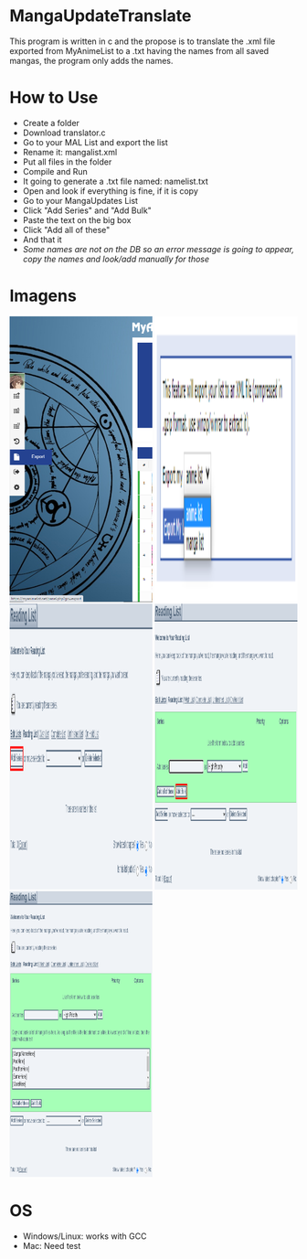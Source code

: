# MangaUpdateTranslate

This program is written in c and the propose is to translate the .xml file exported from MyAnimeList to a .txt having the names from all saved mangas, the program only adds the names.


# How to Use

  - Create a folder
  - Download translator.c
  - Go to your MAL List and export the list
  - Rename it: mangalist.xml
  - Put all files in the folder
  - Compile and Run
  - It going to generate a .txt file named: namelist.txt
  - Open and look if everything is fine, if it is copy
  - Go to your MangaUpdates List
  - Click "Add Series" and "Add Bulk"
  - Paste the text on the big box
  - Click "Add all of these"
  - And that it
  - *Some names are not on the DB so an error message is going to appear, copy the names and look/add manually for those* 
 
# Imagens
  
  <img src="readmefiles/malexport.png" width="250" height="500">
  <img src="readmefiles/malselect.png" width="250" height="500">
  <img src="readmefiles/muadd.png" width="250" height="500">
  <img src="readmefiles/muadd2.png" width="250" height="500">
  <img src="readmefiles/muadd3.png" width="250" height="500">


# OS

  - Windows/Linux: works with GCC
  - Mac: Need test
